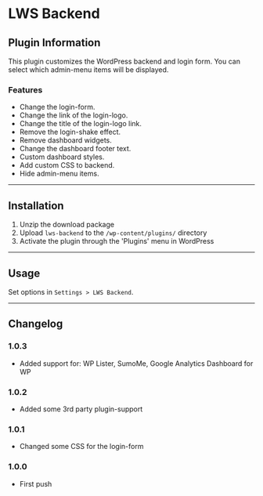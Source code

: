 # LWS Backend

## Plugin Information

This plugin customizes the WordPress backend and login form.
You can select which admin-menu items will be displayed. 

### Features

* Change the login-form.
* Change the link of the login-logo.
* Change the title of the login-logo link.
* Remove the login-shake effect.
* Remove dashboard widgets.
* Change the dashboard footer text.
* Custom dashboard styles.
* Add custom CSS to backend.
* Hide admin-menu items.

***

## Installation

1. Unzip the download package
2. Upload `lws-backend` to the `/wp-content/plugins/` directory
3. Activate the plugin through the 'Plugins' menu in WordPress

***

## Usage

Set options in `Settings > LWS Backend`.

***

## Changelog

### 1.0.3
* Added support for: WP Lister, SumoMe, Google Analytics Dashboard for WP

### 1.0.2
* Added some 3rd party plugin-support

### 1.0.1
* Changed some CSS for the login-form

### 1.0.0
* First push